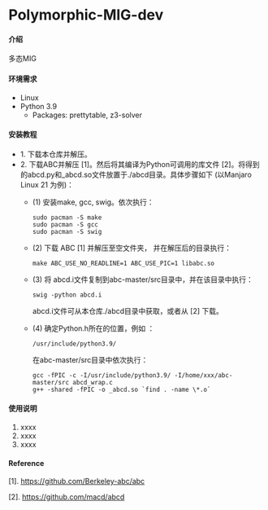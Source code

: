 # Polymorphic-MIG-dev

#### 介绍
多态MIG

#### 环境需求
- Linux 
- Python 3.9
  - Packages: prettytable, z3-solver

#### 安装教程
- 1\.  下载本仓库并解压。
- 2\.  下载ABC并解压 [1]。然后将其编译为Python可调用的库文件 [2]。将得到的abcd.py和_abcd.so文件放置于./abcd目录。具体步骤如下 (以Manjaro Linux 21 为例)：
  - (1) 安装make, gcc, swig。依次执行：
    ```
    sudo pacman -S make
    sudo pacman -S gcc
    sudo pacman -S swig
    ```
    
  - (2) 下载 ABC [1] 并解压至空文件夹， 并在解压后的目录执行：
    ```
    make ABC_USE_NO_READLINE=1 ABC_USE_PIC=1 libabc.so
    ```
    
  - (3) 将 abcd.i文件复制到abc-master/src目录中，并在该目录中执行：
    ```
    swig -python abcd.i
    ```
    abcd.i文件可从本仓库./abcd目录中获取，或者从 [2] 下载。
    
  - (4) 确定Python.h所在的位置，例如 ：
    ```
    /usr/include/python3.9/
    ```
    在abc-master/src目录中依次执行：
    ```
    gcc -fPIC -c -I/usr/include/python3.9/ -I/home/xxx/abc-master/src abcd_wrap.c
    g++ -shared -fPIC -o _abcd.so `find . -name \*.o`
    ```
    
#### 使用说明

1.  xxxx
2.  xxxx
3.  xxxx

#### Reference
[1]. https://github.com/Berkeley-abc/abc

[2]. https://github.com/macd/abcd



